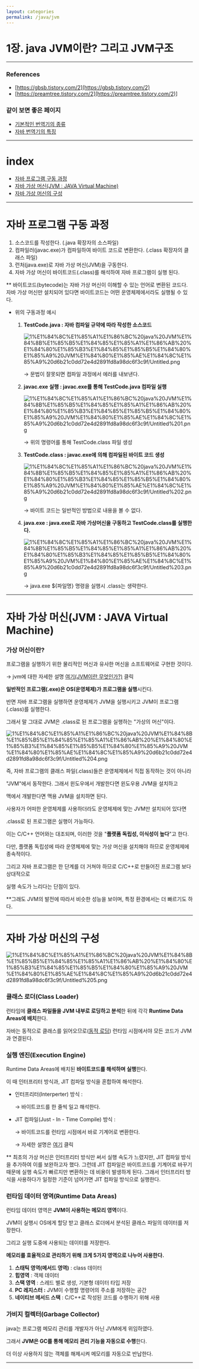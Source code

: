 ```yaml
---
layout: categories
permalink: /java/jvm
---
```

# 1장. java JVM이란? 그리고 JVM구조

---

### References

- [https://gbsb.tistory.com/2](https://gbsb.tistory.com/2)
- [https://preamtree.tistory.com/2](https://preamtree.tistory.com/2)]

### 같이 보면 좋은 페이지

- [기본적인 번역기의 종류](https://www.notion.so/7-d16d880d85ad4768a7abc5e2e00f41f0)
- [자바 번역기의 특징](https://www.notion.so/8-02e012545a614452b0d59047c8d9afde)

---

# index

- [자바 프로그램 구동 과정]()
- [자바 가상 머신(JVM : JAVA Virtual Machine)]()
- [자바 가상 머신의 구성]()

---

# 자바 프로그램 구동 과정

1. 소스코드를 작성한다. (.java 확장자의 소스파일)
2. 컴파일러(javac.exe)가 컴파일하여 바이트 코드로 변환한다. (.class 확장자의 클래스 파일)
3. 런처(java.exe)로 자바 가상 머신(JVM)을 구동한다.
4. 자바 가상 머신이 바이트코드(.class)를 해석하여 자바 프로그램이 실행 된다.

** 바이트코드(bytecode)는 자바 가상 머신이 이해할 수 있는 언어로 변환된 코드다. 자바 가상 머신만 설치되어 있다면 바이트코드는 어떤 운영체제에서라도 실행될 수 있다.

- 위의 구동과정 예시
    1. **TestCode.java : 자바 컴파일 규약에 따라 작성한 소스코드**

        ![1%E1%84%8C%E1%85%A1%E1%86%BC%20java%20JVM%E1%84%8B%E1%85%B5%E1%84%85%E1%85%A1%E1%86%AB%20%E1%84%80%E1%85%B3%E1%84%85%E1%85%B5%E1%84%80%E1%85%A9%20JVM%E1%84%80%E1%85%AE%E1%84%8C%E1%85%A9%20d6b21c0dd72e4d2891fd8a98dc6f3c9f/Untitled.png](1%E1%84%8C%E1%85%A1%E1%86%BC%20java%20JVM%E1%84%8B%E1%85%B5%E1%84%85%E1%85%A1%E1%86%AB%20%E1%84%80%E1%85%B3%E1%84%85%E1%85%B5%E1%84%80%E1%85%A9%20JVM%E1%84%80%E1%85%AE%E1%84%8C%E1%85%A9%20d6b21c0dd72e4d2891fd8a98dc6f3c9f/Untitled.png)

        → 문법이 잘못되면 컴파일 과정에서 에러를 내보낸다.

    2. **javac.exe 실행 :  javac.exe를 통해 TestCode.java 컴파일 실행**

        ![1%E1%84%8C%E1%85%A1%E1%86%BC%20java%20JVM%E1%84%8B%E1%85%B5%E1%84%85%E1%85%A1%E1%86%AB%20%E1%84%80%E1%85%B3%E1%84%85%E1%85%B5%E1%84%80%E1%85%A9%20JVM%E1%84%80%E1%85%AE%E1%84%8C%E1%85%A9%20d6b21c0dd72e4d2891fd8a98dc6f3c9f/Untitled%201.png](1%E1%84%8C%E1%85%A1%E1%86%BC%20java%20JVM%E1%84%8B%E1%85%B5%E1%84%85%E1%85%A1%E1%86%AB%20%E1%84%80%E1%85%B3%E1%84%85%E1%85%B5%E1%84%80%E1%85%A9%20JVM%E1%84%80%E1%85%AE%E1%84%8C%E1%85%A9%20d6b21c0dd72e4d2891fd8a98dc6f3c9f/Untitled%201.png)

        → 위의 명령어를 통해 TestCode.class 파일 생성

    3. **TestCode.class : javac.exe에 의해 컴파일된 바이트 코드 생성**

        ![1%E1%84%8C%E1%85%A1%E1%86%BC%20java%20JVM%E1%84%8B%E1%85%B5%E1%84%85%E1%85%A1%E1%86%AB%20%E1%84%80%E1%85%B3%E1%84%85%E1%85%B5%E1%84%80%E1%85%A9%20JVM%E1%84%80%E1%85%AE%E1%84%8C%E1%85%A9%20d6b21c0dd72e4d2891fd8a98dc6f3c9f/Untitled%202.png](1%E1%84%8C%E1%85%A1%E1%86%BC%20java%20JVM%E1%84%8B%E1%85%B5%E1%84%85%E1%85%A1%E1%86%AB%20%E1%84%80%E1%85%B3%E1%84%85%E1%85%B5%E1%84%80%E1%85%A9%20JVM%E1%84%80%E1%85%AE%E1%84%8C%E1%85%A9%20d6b21c0dd72e4d2891fd8a98dc6f3c9f/Untitled%202.png)

        → 바이트 코드는 일반적인 방법으로 내용을 볼 수 없다.

    4. **java.exe : java.exe로 자바 가상머신을 구동하고 TestCode.class를 실행한다.**

        ![1%E1%84%8C%E1%85%A1%E1%86%BC%20java%20JVM%E1%84%8B%E1%85%B5%E1%84%85%E1%85%A1%E1%86%AB%20%E1%84%80%E1%85%B3%E1%84%85%E1%85%B5%E1%84%80%E1%85%A9%20JVM%E1%84%80%E1%85%AE%E1%84%8C%E1%85%A9%20d6b21c0dd72e4d2891fd8a98dc6f3c9f/Untitled%203.png](1%E1%84%8C%E1%85%A1%E1%86%BC%20java%20JVM%E1%84%8B%E1%85%B5%E1%84%85%E1%85%A1%E1%86%AB%20%E1%84%80%E1%85%B3%E1%84%85%E1%85%B5%E1%84%80%E1%85%A9%20JVM%E1%84%80%E1%85%AE%E1%84%8C%E1%85%A9%20d6b21c0dd72e4d2891fd8a98dc6f3c9f/Untitled%203.png)

        → java.exe ${파일명} 명령을 실행시 .class는 생략한다.

---

# 자바 가상 머신(JVM : JAVA Virtual Machine)

### 가상 머신이란?

프로그램을 실행하기 위한 물리적인 머신과 유사한 머신을 소프트웨어로 구현한 것이다. 

→  jvm에 대한 자세한 설명 [여기(JVM이란 무엇인가?)](https://www.itworld.co.kr/news/110837) 클릭

**일반적인 프로그램(.exe)은 OS(운영체제)가 프로그램을 실행**시킨다.

반면 자바 프로그램을 실행하면 운영체제가 JVM을 실행시키고 JVM이 프로그램(.class)를 실행한다.

그래서 말 그대로 JVM은 .class로 된 프로그램을 실행하는 "가상의 머신"이다.

![1%E1%84%8C%E1%85%A1%E1%86%BC%20java%20JVM%E1%84%8B%E1%85%B5%E1%84%85%E1%85%A1%E1%86%AB%20%E1%84%80%E1%85%B3%E1%84%85%E1%85%B5%E1%84%80%E1%85%A9%20JVM%E1%84%80%E1%85%AE%E1%84%8C%E1%85%A9%20d6b21c0dd72e4d2891fd8a98dc6f3c9f/Untitled%204.png](1%E1%84%8C%E1%85%A1%E1%86%BC%20java%20JVM%E1%84%8B%E1%85%B5%E1%84%85%E1%85%A1%E1%86%AB%20%E1%84%80%E1%85%B3%E1%84%85%E1%85%B5%E1%84%80%E1%85%A9%20JVM%E1%84%80%E1%85%AE%E1%84%8C%E1%85%A9%20d6b21c0dd72e4d2891fd8a98dc6f3c9f/Untitled%204.png)

즉, 자바 프로그램의 클래스 파일(.class)들은 운영체제에서 직접 동작하는 것이 아니라 

"JVM"에서 동작한다. 그래서 윈도우에서 개발한다면 윈도우용 JVM을 설치하고 

맥에서 개발한다면 맥용 JVM을 설치하면 된다. 

사용자가 어떠한 운영체제를 사용하더라도 운영체제에 맞는 JVM만 설치되어 있다면

.class로 된 프로그램은 실행이 가능하다.

이는 C/C++ 언어와는 대조되며, 이러한 것을 "**플랫폼 독립성, 이식성이 높다**"고 한다.

다만, 플랫폼 독립성에 따라 운영체제에 맞는 가상 머신을 설치해야 하므로 운영체제에 종속적이다. 

그리고 자바 프로그램은 한 단계를 더 거쳐야 하므로 C/C++로 만들어진 프로그램 보다 상대적으로

실행 속도가 느리다는 단점이 있다.

**그래도 JVM의 발전에 따라서 비슷한 성능을 보이며, 특정 환경에서는 더 빠르기도 하다.

---

# 자바 가상 머신의 구성

![1%E1%84%8C%E1%85%A1%E1%86%BC%20java%20JVM%E1%84%8B%E1%85%B5%E1%84%85%E1%85%A1%E1%86%AB%20%E1%84%80%E1%85%B3%E1%84%85%E1%85%B5%E1%84%80%E1%85%A9%20JVM%E1%84%80%E1%85%AE%E1%84%8C%E1%85%A9%20d6b21c0dd72e4d2891fd8a98dc6f3c9f/Untitled%205.png](1%E1%84%8C%E1%85%A1%E1%86%BC%20java%20JVM%E1%84%8B%E1%85%B5%E1%84%85%E1%85%A1%E1%86%AB%20%E1%84%80%E1%85%B3%E1%84%85%E1%85%B5%E1%84%80%E1%85%A9%20JVM%E1%84%80%E1%85%AE%E1%84%8C%E1%85%A9%20d6b21c0dd72e4d2891fd8a98dc6f3c9f/Untitled%205.png)

### 클래스 로더(Class Loader)

런타임에 **클래스 파일들을 JVM 내부로 로딩하고 분석**한 뒤에 각각 **Runtime Data Areas에 배치**한다. 

자바는 동적으로 클래스를 읽어오므로([동적 로딩](https://futurists.tistory.com/43?category=550970)) 런타임 시점에서야 모든 코드가 JVM과 연결된다.

### 실행 엔진(Execution Engine)

Runtime Data Areas에 배치된 **바이트코드를 해석하며 실행**한다.

이 때 인터프리터 방식과, JIT 컴파일 방식을 혼합하여 해석한다.

- 인터프리터(Interperter) 방식 :

    → 바이트코드를 한 줄씩 일고 해석한다.

- JIT 컴파일(Just - In - Time Compile) 방식 :

    → 바이트코드를 런타임 시점에서 바로 기계어로 변환한다.

    → 자세한 설명은 [여기](https://ko.wikipedia.org/wiki/JIT_%EC%BB%B4%ED%8C%8C%EC%9D%BC) 클릭

** 최초의 가상 머신은 인터프리터 방식만 써서 실행 속도가 느렸지만, JIT 컴파일 방식을 추가하여 이를 보완하고자 했다. 그런데 JIT 컴파일은 바이트코드를 기계어로 바꾸기 때문에 실행 속도가 빠르지만 변환하는 데 비용이 발생하게 된다. 그래서 인터프리터 방식을 사용하다가 일정한 기준이 넘어가면 JIT 컴파일 방식으로 실행한다.

### 런타임 데이터 영역(Runtime Data Areas)

런타임 데이터 영역은 **JVM이 사용하는 메모리 영역**이다. 

JVM이 실행시 OS에게 할당 받고 클래스 로더에서 분석된 클래스 파일의 데이터를 저장한다.

그리고 실행 도중에 사용되는 데이터를 저장한다. 

**메모리를 효율적으로 관리하기 위해 크게 5가지 영역으로 나누어 사용한다.**

1. **스태틱 영역(메서드 영역)** : class 데이터
2. **힙영역** : 객체 데이터
3. **스택 영역** : 스레드 별로 생성, 기본형 데이터 타입 저장
4. **PC 레지스터 :** JVM이 수행할 명령어의 주소를 저장하는 공간
5. **네이티브 메서드 스택** : C/C++로 작성된 코드를 수행하기 위해 사용

### 가비지 컬렉터(Garbage Collector)

java는 프로그램 메모리 관리를 개발자가 아닌 JVM에게 위임하였다.

그래서 **JVM은 GC를 통해 메모리 관리 기능을 자동으로 수행**한다. 

더 이상 사용하지 않는 객체를 해제시켜 메모리를 자동으로 반납한다.

---
